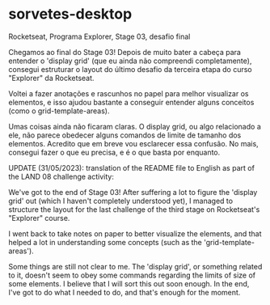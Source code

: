 # sorvetes-desktop
Rocketseat, Programa Explorer, Stage 03, desafio final

Chegamos ao final do Stage 03! Depois de muito bater a cabeça para entender o 'display grid' (que eu ainda não compreendi completamente), consegui estruturar o layout do último desafio da terceira etapa do curso "Explorer" da Rocketseat.

Voltei a fazer anotações e rascunhos no papel para melhor visualizar os elementos, e isso ajudou bastante a conseguir entender alguns conceitos (como o grid-template-areas).

Umas coisas ainda não ficaram claras. O display grid, ou algo relacionado a ele, não parece obedecer alguns comandos de limite de tamanho dos elementos. Acredito que em breve vou esclarecer essa confusão. No mais, consegui fazer o que eu precisa, e é o que basta por enquanto.

UPDATE (31/05/2023): translation of the README file to English as part of the LAND 08 challenge activity:

We've got to the end of Stage 03! After suffering a lot to figure the 'display grid' out (which I haven't completely understood yet), I managed to structure the layout for the last challenge of the third stage on Rocketseat's "Explorer" course.

I went back to take notes on paper to better visualize the elements, and that helped a lot in understanding some concepts (such as the 'grid-template-areas').

Some things are still not clear to me. The 'display grid', or something related to it, doesn't seem to obey some commands regarding the limits of size of some elements. I believe that I will sort this out soon enough. In the end, I've got to do what I needed to do, and that's enough for the moment.
